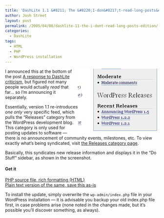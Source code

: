 ```yaml
---
title: 'DashLite 1.1 &#8211; The &#8220;I-don&#8217;t-read-long-posts&#8221; edition'
author: Josh Street
layout: post
permalink: /2005/04/08/dashlite-11-the-i-dont-read-long-posts-edition/
categories:
  - DashLite
tags:
  - HTML
  - PHP
  - WordPress installation
---
```

<img src="/blog/wp-content/2005/04/dashlite11.jpg" style="float:right;" />I announced this at the bottom of the post [A response to DashLite criticism][1], but figured not many people would actually *read* that far&#8230; so I&#8217;m announcing it separately.

Essentially, version 1.1 re-introduces *one only* very specific feed, which pulls the &#8220;Releases&#8221; category from the WordPress development blog. This category is only used for posting updates to software &#8212; there is no announcement of community events, milestones, etc. To view exactly what&#8217;s being syndicated, visit [the Releases category page][2].

Basically, this syndicates new release information and displays it in the &#8220;Do Stuff&#8221; sidebar, as shown in the screenshot.

#### Get it

[PHP source file, rich formatting (HTML)][3]  
[Plain text version of the same, save this as-is][4]

To install the update, simply overwrite the `wp-admin/index.php` file in your WordPress installation &#8212; it is advisable you backup your old index.php file first, in case problems arise (none noted in the changes made, but it&#8217;s possible you&#8217;ll discover something, as always).

 [1]: /blog/2005/04/08/a-response-to-dashlite-criticism
 [2]: http://wordpress.org/development/category/releases/
 [3]: /blog/wp-content/2005/04/wp-admin-index.phps
 [4]: /blog/wp-content/2005/04/wp-admin-index.txt